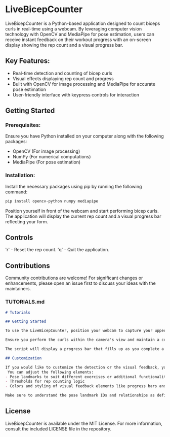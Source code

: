 # LiveBicepCounter

LiveBicepCounter is a Python-based application designed to count biceps curls in real-time using a webcam.
By leveraging computer vision technology with OpenCV and MediaPipe for pose estimation,
users can receive instant feedback on their workout progress with an on-screen display showing the rep count and a visual progress bar.

## Key Features:
- Real-time detection and counting of bicep curls
- Visual effects displaying rep count and progress
- Built with OpenCV for image processing and MediaPipe for accurate pose estimation
- User-friendly interface with keypress controls for interaction

## Getting Started

### Prerequisites:
Ensure you have Python installed on your computer along with the following packages:
- OpenCV (For image processing)
- NumPy (For numerical computations)
- MediaPipe (For pose estimation)

### Installation:
Install the necessary packages using pip by running the following command:
```bash
pip install opencv-python numpy mediapipe
```


Position yourself in front of the webcam and start performing bicep curls. The application will display the current rep count and a visual progress bar reflecting your form.

## Controls
'r' - Reset the rep count.
'q' - Quit the application.
## Contributions
Community contributions are welcome! For significant changes or enhancements, please open an issue first to discuss your ideas with the maintainers.


### TUTORIALS.md
```markdown
# Tutorials

## Getting Started

To use the LiveBicepCounter, position your webcam to capture your upper body, especially focusing on the arm you'll be using to perform bicep curls.

Ensure you perform the curls within the camera's view and maintain a consistent pace for the program to accurately count your reps.

The script will display a progress bar that fills up as you complete a bicep curl, along with rep count and percentage labels on the frame itself.

## Customization

If you would like to customize the detection or the visual feedback, you can modify the `poseestimationmodule.py` and `bicepApp.py` files to suit your preferences.
 You can adjust the following elements:
- Pose landmarks to suit different exercises or additional functionality
- Thresholds for rep counting logic
- Colors and styling of visual feedback elements like progress bars and labels

Make sure to understand the pose landmark IDs and relationships as defined by MediaPipe's Pose model when making such adjustments.
```



## License
LiveBicepCounter is available under the MIT License. For more information, consult the included LICENSE file in the repository.
